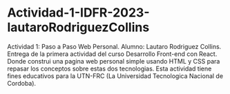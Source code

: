 # Actividad-1-IDFR-2023-lautaroRodriguezCollins
Actividad 1: Paso a Paso Web Personal.
Alumno: Lautaro Rodriguez Collins.
Entrega de la primera actividad del curso Desarrollo Front-end con React. 
Donde construi una pagina web personal simple usando HTML y CSS para repasar los conceptos sobre estas dos tecnologias.
Esta actividad tiene fines educativos para la UTN-FRC (La Universidad Tecnologica Nacional de Cordoba).
